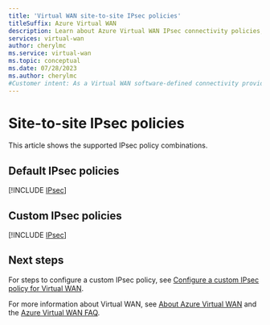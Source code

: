 ```yaml
---
title: 'Virtual WAN site-to-site IPsec policies'
titleSuffix: Azure Virtual WAN
description: Learn about Azure Virtual WAN IPsec connectivity policies, including default initiator and responder policies, and custom policy combinations.
services: virtual-wan
author: cherylmc
ms.service: virtual-wan
ms.topic: conceptual
ms.date: 07/28/2023
ms.author: cherylmc
#Customer intent: As a Virtual WAN software-defined connectivity provider, I want to know the IPsec policies
---
```


# Site-to-site IPsec policies

This article shows the supported IPsec policy combinations.

## Default IPsec policies

[!INCLUDE [IPsec](../../includes/virtual-wan-ipsec-include.md)]

## Custom IPsec policies

[!INCLUDE [IPsec](../../includes/virtual-wan-ipsec-custom-include.md)]

## Next steps

For steps to configure a custom IPsec policy, see [Configure a custom IPsec policy for Virtual WAN](virtual-wan-custom-ipsec-portal.md).

For more information about Virtual WAN, see [About Azure Virtual WAN](virtual-wan-about.md) and the [Azure Virtual WAN FAQ](virtual-wan-faq.md).
